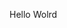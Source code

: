 Hello Wolrd



























































































































































































































































































































































































































































































































